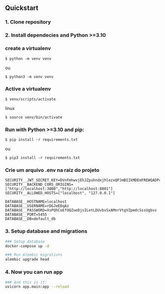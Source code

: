 ## Quickstart

### 1. Clone repository


### 2. Install dependecies and Python >=3.10


### create a virtualenv

```
$ python -m venv venv
```
ou
```
$ python3 -m venv venv
```

### Active a virtualenv

```
$ venv/scripts/activate
```

linux
```
$ source venv/bin/activate
```

### Run with Python >=3.10 and pip:
```
$ pip install -r requirements.txt
```
ou
```
$ pip3 install -r requirements.txt

```
### Crie um arquivo .env na raiz do projeto

```
SECURITY__JWT_SECRET_KEY=DVnFmhwvjEhJZpuhndxjhlezxQPJmBIIkMDEmFREWQADPcUnrG
SECURITY__BACKEND_CORS_ORIGINS=["http://localhost:3000","http://localhost:8001"]
SECURITY__ALLOWED_HOSTS=["localhost", "127.0.0.1"]

DATABASE__HOSTNAME=localhost
DATABASE__USERNAME=rDGJeEDqAz
DATABASE__PASSWORD=XsPQhCoEfOQZueDjsILetLDUvbvSxAMnrVtgVZpmdcSssUgbvs
DATABASE__PORT=5455
DATABASE__DB=default_db
```

### 3. Setup database and migrations

```bash
### Setup database
docker-compose up -d

### Run Alembic migrations
alembic upgrade head
```

### 4. Now you can run app

```bash
### And this is it:
uvicorn app.main:app --reload

```